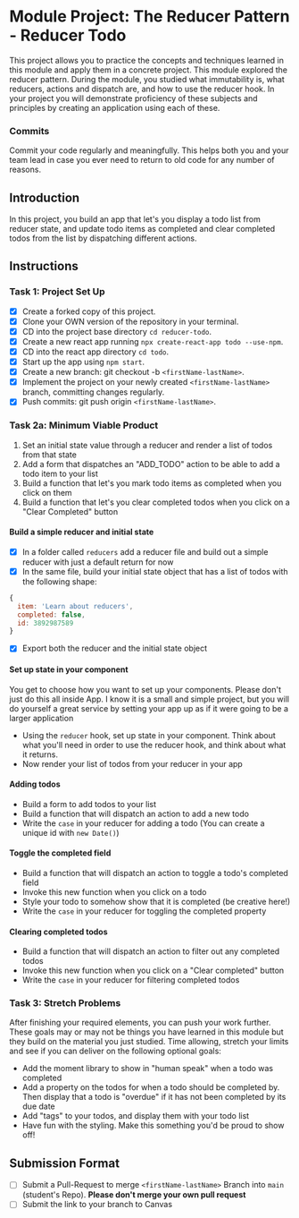 # Module Project: The Reducer Pattern - Reducer Todo

This project allows you to practice the concepts and techniques learned in this module and apply them in a concrete project. This module explored the reducer pattern. During the module, you studied what immutability is, what reducers, actions and dispatch are, and how to use the reducer hook. In your project you will demonstrate proficiency of these subjects and principles by creating an application using each of these.

### Commits

Commit your code regularly and meaningfully. This helps both you and your team lead in case you ever need to return to old code for any number of reasons.

## Introduction

In this project, you build an app that let's you display a todo list from reducer state, and update todo items as completed and clear completed todos from the list by dispatching different actions.

## Instructions

### Task 1: Project Set Up

- [x] Create a forked copy of this project.
- [x] Clone your OWN version of the repository in your terminal.
- [x] CD into the project base directory `cd reducer-todo`.
- [x] Create a new react app running `npx create-react-app todo --use-npm`.
- [x] CD into the react app directory `cd todo`.
- [x] Start up the app using `npm start`.
- [x] Create a new branch: git checkout -b `<firstName-lastName>`.
- [x] Implement the project on your newly created `<firstName-lastName>` branch, committing changes regularly.
- [x] Push commits: git push origin `<firstName-lastName>`.

### Task 2a: Minimum Viable Product

1. Set an initial state value through a reducer and render a list of todos from that state
2. Add a form that dispatches an "ADD_TODO" action to be able to add a todo item to your list
3. Build a function that let's you mark todo items as completed when you click on them
4. Build a function that let's you clear completed todos when you click on a "Clear Completed" button

#### Build a simple reducer and initial state

- [x] In a folder called `reducers` add a reducer file and build out a simple reducer with just a default return for now
- [x] In the same file, build your initial state object that has a list of todos with the following shape:

```js
{
  item: 'Learn about reducers',
  completed: false,
  id: 3892987589
}
```

- [x] Export both the reducer and the initial state object

#### Set up state in your component

You get to choose how you want to set up your components. Please don't just do this all inside App. I know it is a small and simple project, but you will do yourself a great service by setting your app up as if it were going to be a larger application

- Using the `reducer` hook, set up state in your component. Think about what you'll need in order to use the reducer hook, and think about what it returns.
- Now render your list of todos from your reducer in your app

#### Adding todos

- Build a form to add todos to your list
- Build a function that will dispatch an action to add a new todo
- Write the `case` in your reducer for adding a todo (You can create a unique id with `new Date()`)

#### Toggle the completed field

- Build a function that will dispatch an action to toggle a todo's completed field
- Invoke this new function when you click on a todo
- Style your todo to somehow show that it is completed (be creative here!)
- Write the `case` in your reducer for toggling the completed property

#### Clearing completed todos

- Build a function that will dispatch an action to filter out any completed todos
- Invoke this new function when you click on a "Clear completed" button
- Write the `case` in your reducer for filtering completed todos

### Task 3: Stretch Problems

After finishing your required elements, you can push your work further. These goals may or may not be things you have learned in this module but they build on the material you just studied. Time allowing, stretch your limits and see if you can deliver on the following optional goals:

- Add the moment library to show in "human speak" when a todo was completed
- Add a property on the todos for when a todo should be completed by. Then display that a todo is "overdue" if it has not been completed by its due date
- Add "tags" to your todos, and display them with your todo list
- Have fun with the styling. Make this something you'd be proud to show off!

## Submission Format

- [ ] Submit a Pull-Request to merge `<firstName-lastName>` Branch into `main` (student's Repo). **Please don't merge your own pull request**
- [ ] Submit the link to your branch to Canvas
